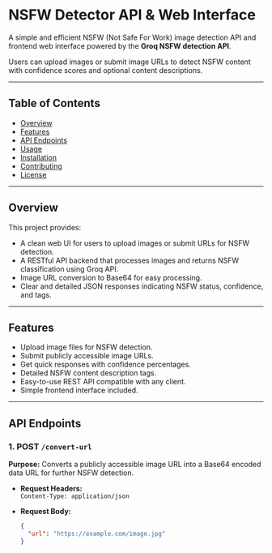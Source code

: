 # NSFW Detector API & Web Interface

A simple and efficient NSFW (Not Safe For Work) image detection API and frontend web interface powered by the **Groq NSFW detection API**.

Users can upload images or submit image URLs to detect NSFW content with confidence scores and optional content descriptions.

---

## Table of Contents

- [Overview](#overview)  
- [Features](#features)  
- [API Endpoints](#api-endpoints)  
- [Usage](#usage)  
- [Installation](#installation)  
- [Contributing](#contributing)  
- [License](#license)  

---

## Overview

This project provides:

- A clean web UI for users to upload images or submit URLs for NSFW detection.
- A RESTful API backend that processes images and returns NSFW classification using Groq API.
- Image URL conversion to Base64 for easy processing.
- Clear and detailed JSON responses indicating NSFW status, confidence, and tags.

---

## Features

- Upload image files for NSFW detection.
- Submit publicly accessible image URLs.
- Get quick responses with confidence percentages.
- Detailed NSFW content description tags.
- Easy-to-use REST API compatible with any client.
- Simple frontend interface included.

---

## API Endpoints

### 1. POST `/convert-url`

**Purpose:** Converts a publicly accessible image URL into a Base64 encoded data URL for further NSFW detection.

- **Request Headers:**  
  `Content-Type: application/json`

- **Request Body:**  
  ```json
  {
    "url": "https://example.com/image.jpg"
  }
